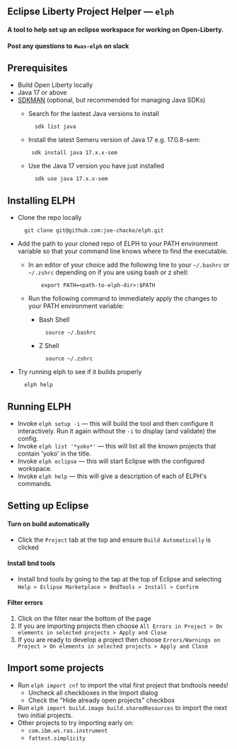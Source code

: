 ## Eclipse Liberty Project Helper &mdash; `elph`
#### A tool to help set up an eclipse workspace for working on Open-Liberty.

#### Post any questions to `#was-elph` on slack

## Prerequisites
- Build Open Liberty locally
- Java 17 or above
- [SDKMAN](https://sdkman.io/) (optional, but recommended for managing Java SDKs)
    - Search for the lastest Java versions to install
      
            sdk list java
    -  Install the latest Semeru version of Java 17 e.g. 17.0.8-sem:
  
            sdk install java 17.x.x-sem
    - Use the Java 17 version you have just installed
  
            sdk use java 17.x.x-sem

## Installing ELPH
- Clone the repo locally
        
        git clone git@github.com:joe-chacko/elph.git
- Add the path to your cloned repo of ELPH to your PATH environment variable so that your command line knows where to find the executable.

  - In an editor of your choice add the following line to your `~/.bashrc` or `~/.zshrc` depending on if you are using bash or z shell:

            export PATH=<path-to-elph-dir>:$PATH
  - Run the following command to immediately apply the changes to your PATH environment variable:

    - Bash Shell

            source ~/.bashrc

    - Z Shell

            source ~/.zshrc

- Try running elph to see if it builds properly

        elph help


## Running ELPH
- Invoke `elph setup -i` &mdash; this will build the tool and then configure it interactively. Run it again without the `-i` to display (and validate) the config.
- Invoke `elph list '*yoko*'` &mdash; this will list all the known projects that contain 'yoko' in the title.
- Invoke `elph eclipse` &mdash; this will start Eclipse with the configured workspace.
- Invoke `elph help` &mdash; this will give a description of each of ELPH's commands.


## Setting up Eclipse

#### Turn on build automatically
- Click the `Project` tab at the top and ensure `Build Automatically` is clicked

#### Install bnd tools
- Install bnd tools by going to the tap at the top of Eclipse and selecting `Help > Eclipse Marketplace > BndTools > Install > Confirm`

#### Filter errors
1. Click on the filter near the bottom of the page
2. If you are importing projects then choose `All Errors in Project > On elements in selected projects > Apply and Close`
3. If you are ready to develop a project then choose `Errors/Warnings on Project > On elements in selected projects > Apply and Close`

## Import some projects
- Run `elph import cnf` to import the vital first project that bndtools needs!
    - Uncheck all checkboxes in the Import dialog
    - Check the "Hide already open projects" checkbox
- Run `elph import build.image build.sharedResources` to import the next two initial projects.
- Other projects to try importing early on:
    - `com.ibm.ws.ras.instrument`
    - `fattest.simplicity`